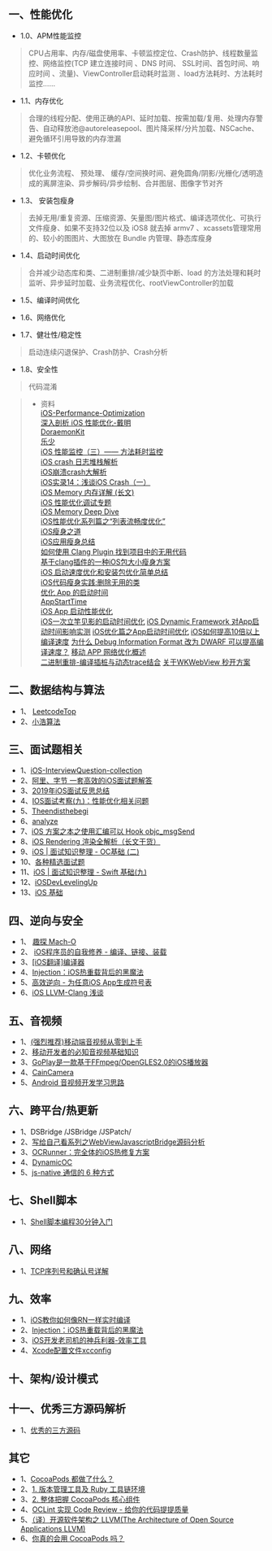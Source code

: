 
 ##  一、性能优化
 
* 1.0、APM性能监控

>  CPU占用率、内存/磁盘使用率、卡顿监控定位、Crash防护、线程数量监控、网络监控(TCP 建立连接时间 、DNS 时间、 SSL时间、首包时间、响应时间 、流量)、ViewController启动耗时监测 、load方法耗时、方法耗时监控......

* 1.1、内存优化

> 合理的线程分配、使用正确的API、延时加载、按需加载/复用、处理内存警告、自动释放池@autoreleasepool、图片降采样/分片加载、NSCache、避免循环引用导致的内存泄漏

* 1.2、卡顿优化

>  优化业务流程、 预处理、 缓存/空间换时间、避免圆角/阴影/光栅化/透明造成的离屏渲染、异步解码/异步绘制、合并图层、图像字节对齐

* 1.3、 安装包瘦身

>  去掉无用/重复资源、压缩资源、矢量图/图片格式、编译选项优化、可执行文件瘦身、如果不支持32位以及 iOS8 就去掉 armv7 、xcassets管理常用的、较小的图图片、大图放在 Bundle 内管理、静态库瘦身

* 1.4、启动时间优化

>  合并减少动态库和类、二进制重排/减少缺页中断、load 的方法处理和耗时监听、异步延时加载、业务流程优化、rootViewController的加载

* 1.5、编译时间优化

>  

* 1.6、网络优化

> 

* 1.7、健壮性/稳定性

>  启动连续闪退保护、Crash防护、Crash分析

* 1.8、安全性

>  代码混淆

> * 资料  
>  [iOS-Performance-Optimization](https://github.com/skyming/iOS-Performance-Optimization)  
>  [深入剖析 iOS 性能优化-戴明](https://ming1016.github.io/2017/06/20/deeply-ios-performance-optimization/#more)  
>  [DoraemonKit](https://github.com/didi/DoraemonKit/blob/master/README_CN.md)  
>  [乐少](https://www.jianshu.com/u/9c51a213b02e)  
>  [iOS 性能监控（三）—— 方法耗时监控](https://www.jianshu.com/p/bc1c000afdba)  
> [iOS crash 日志堆栈解析](https://juejin.im/post/6844903598011187213)  
> [iOS崩溃crash大解析](https://www.jianshu.com/p/1b804426d212)  
> [iOS实录14：浅谈iOS Crash（一）](https://www.jianshu.com/p/3261493e6d9e)  
> [iOS Memory 内存详解 (长文)](https://juejin.im/post/6844903902169710600)  
> [iOS 性能优化调试专题](https://www.jianshu.com/c/fcb00b489a85)  
> [iOS Memory Deep Dive](https://www.jianshu.com/p/dad9f27e412e)  
> [iOS性能优化系列篇之“列表流畅度优化”](https://juejin.im/post/6844903656769208334)  
> [iOS瘦身之道](https://juejin.im/post/6844903845340921869)  
> [iOS应用瘦身总结](https://juejin.im/post/6844903849732341774)  
> [如何使用 Clang Plugin 找到项目中的无用代码](https://blog.gocy.tech/2017/09/12/DetectingUselessCodeWithClang-p1/)  
> [基于clang插件的一种iOS包大小瘦身方案](https://mp.weixin.qq.com/s?__biz=MzUxMzcxMzE5Ng==&mid=2247488360&amp;idx=1&amp;sn=94fba30a87d0f9bc0b9ff94d3fed3386&source=41#wechat_redirect)  
> [iOS 启动速度优化和安装包优化简单总结](https://juejin.im/post/6844903821387235341)  
> [iOS代码瘦身实践:删除无用的类](https://juejin.im/post/6844903921169727496)  
> [优化 App 的启动时间](http://yulingtianxia.com/blog/2016/10/30/Optimizing-App-Startup-Time/)   
> [AppStartTime](https://github.com/JunyiXie/AppStartTime)  
> [iOS App 启动性能优化](https://mp.weixin.qq.com/s/Kf3EbDIUuf0aWVT-UCEmbA)  
> [iOS一次立竿见影的启动时间优化](https://juejin.im/post/6844903525172903944)
> [iOS Dynamic Framework 对App启动时间影响实测](https://www.jianshu.com/p/3263009e9228)
> [iOS优化篇之App启动时间优化](https://juejin.im/post/6861917375382929415)
> [iOS如何提高10倍以上编译速度](https://juejin.im/post/6844904169124397070)
> [为什么 Debug Information Format 改为 DWARF 可以提高编译速度？](https://zhuanlan.zhihu.com/p/112764192)
> [移动 APP 网络优化概述](http://blog.cnbang.net/tech/3531/)  
> [二进制重排-编译插桩与动态trace结合](https://github.com/rhythmkay/PGOAnalyzer)
> [关于WKWebView 秒开方案](https://www.jianshu.com/p/74fad07ec640)

## 二、数据结构与算法

* 1、 [LeetcodeTop](https://github.com/afatcoder/LeetcodeTop)
* 2、[小浩算法](https://www.geekxh.com)

## 三、面试题相关

* 1、[iOS-InterviewQuestion-collection](https://github.com/liberalisman/iOS-InterviewQuestion-collection)
* 2、[阿里、字节 一套高效的iOS面试题解答](https://github.com/colourful987/bytedance-alibaba-interview)
* 3、[2019年iOS面试反思总结](https://juejin.im/post/6844903942644563982)
* 4、[IOS面试考察(九)：性能优化相关问题](https://juejin.im/post/6844904131941892110#heading-50)
* 5、[Theendisthebegi ](https://www.jianshu.com/u/b836babfef41)
* 6、[analyze](https://github.com/draveness/analyze)
* 7、[iOS 方案之本之使用汇编可以 Hook objc_msgSend](https://zhuanlan.zhihu.com/c_1221108308322443264)
* 8、[iOS Rendering 渲染全解析（长文干货）](https://juejin.im/post/6844904162765832206)
* 9、[iOS | 面试知识整理 - OC基础 (二)](https://juejin.im/post/6844903945052110856)
* 10、[各种精选面试题](https://github.com/iOShuyang/Book-Recommended-Interview)
* 11、[iOS | 面试知识整理 - Swift 基础(九)](https://juejin.im/post/6844903955156336654)
* 12、[iOSDevLevelingUp](https://github.com/ShannonChenCHN/iOSDevLevelingUp)
* 13、[iOS 基础](https://juejin.im/user/940837683069549/posts)

## 四、逆向与安全

* 1、 [趣探 Mach-O](https://juejin.im/post/5a0c5c5e51882555cc416602)
* 2、 [iOS程序员的自我修养 - 编译、链接、装载](https://juejin.im/post/5d5273b1f265da03f233c2d6)
* 3、[[iOS翻译]编译器](https://juejin.im/post/6854573220612931592)
* 4、[Injection：iOS热重载背后的黑魔法](https://mp.weixin.qq.com/s/hFnHdOP6pmIwzZck-zXE8g)
* 5、[高效逆向 - 为任意iOS App生成符号表](https://github.com/imoldman/DSYMCreator)
* 6、[iOS LLVM-Clang 浅谈](https://www.jianshu.com/p/7ceca351a045)

## 五、音视频

* 1、[(强烈推荐)移动端音视频从零到上手](https://juejin.im/post/6844903889007820813)
* 2、[移动开发者的必知音视频基础知识](https://juejin.im/post/6844904039503626247)
* 3、[GoPlay是一款基于FFmpeg/OpenGLES2.0的iOS播放器](https://github.com/letqingbin/GoPlay)
* 4、[CainCamera](https://github.com/CainKernel/blog)
* 5、[Android 音视频开发学习思路](https://www.cnblogs.com/renhui/p/7452572.html)

## 六、跨平台/热更新

* 1、DSBridge /JSBridge /JSPatch/
* 2、[写给自己看系列之WebViewJavascriptBridge源码分析](https://juejin.im/post/6844904097192247303)
* 3、[OCRunner：完全体的iOS热修复方案](https://silverfruity.github.io/2020/09/04/OCRunner/)
* 4、[DynamicOC](https://github.com/letqingbin/DynamicOC)
* 5、[js-native 通信的 6 种方式](https://mp.weixin.qq.com/s/_Xo6O3NoE1z9AIMJm_uSsA)


## 七、Shell脚本

* 1、[Shell脚本编程30分钟入门](https://github.com/qinjx/30min_guides/blob/master/shell.md)


## 八、网络

* 1、[TCP序列号和确认号详解](https://blog.csdn.net/fujibao/article/details/80857180)


## 九、效率

* 1、[iOS教你如何像RN一样实时编译](https://juejin.im/post/6850037272415813645)
* 2、[Injection：iOS热重载背后的黑魔法](https://mp.weixin.qq.com/s/hFnHdOP6pmIwzZck-zXE8g)
* 3、[iOS开发老司机的神兵利器-效率工具](https://juejin.im/post/6844904205640007687)
* 4、[Xcode配置文件xcconfig](https://juejin.im/post/6844903766282469390)


## 十、架构/设计模式


## 十一、优秀三方源码解析

* 1、[优秀的三方源码](https://github.com/iOShuyang/Book-Recommend-Github)



## 其它

* 1、[CocoaPods 都做了什么？](https://www.jianshu.com/p/84936d9344ff)  
* 2、[1. 版本管理工具及 Ruby 工具链环境](https://mp.weixin.qq.com/s/s2yJEb2P0_Kk-rIpYBi_9A)  
* 3、[2. 整体把握 CocoaPods 核心组件](https://mp.weixin.qq.com/s/eyjrhPgPFdidPWO7t2SDcA)
* 4、[OCLint 实现 Code Review - 给你的代码提提质量](https://juejin.im/post/6844903853775650830)  
* 5、[（译）开源软件架构之 LLVM(The Architecture of Open Source Applications LLVM)](https://juejin.im/post/6844904034134917134)
* 6、[你真的会用 CocoaPods 吗？](https://juejin.im/post/6844903506734759949)
